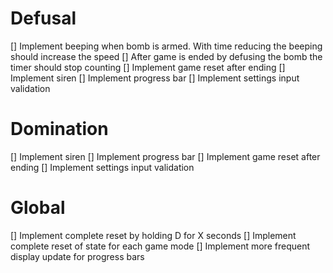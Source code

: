 # Defusal

[] Implement beeping when bomb is armed. With time reducing the beeping should increase the speed
[] After game is ended by defusing the bomb the timer should stop counting
[] Implement game reset after ending
[] Implement siren
[] Implement progress bar
[] Implement settings input validation

# Domination

[] Implement siren
[] Implement progress bar
[] Implement game reset after ending
[] Implement settings input validation

# Global

[] Implement complete reset by holding D for X seconds
[] Implement complete reset of state for each game mode
[] Implement more frequent display update for progress bars
